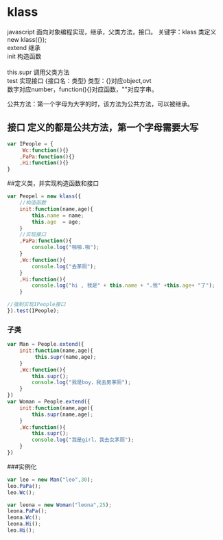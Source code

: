 # klass
javascript 面向对象编程实现，继承，父类方法，接口。
关键字：klass      类定义  new klass({});<br />
        extend     继承    <br />
		init       构造函数<br /><br />
        this.supr  调用父类方法<br />
        test       实现接口 {接口名：类型} 类型：{}对应object,ovt <br />数字对应number，function(){}对应函数，""对应字串。<br />

公共方法：第一个字母为大字的时，该方法为公共方法，可以被继承。

## 接口 定义的都是公共方法，第一个字母需要大写
``` js
var IPeople = {
	 Wc:function(){}
	,PaPa:function(){}
	,Hi:function(){}
}
```

##定义类，并实现构造函数和接口

``` js
var Peopel = new klass({
	//构造函数
	init:function(name,age){
		this.name = name;
		this.age  = age;
	}
	//实现接口
	,PaPa:function(){
		console.log("啪啪.啪");
	}
	,Wc:function(){
		console.log("去茅厕");
	}
	,Hi:function(){
		console.log("hi , 我是" + this.name + ".我" +this.age+ "了");
	}

//强制实现IPeople接口
}).test(IPeople);
```

### 子类
``` js
var Man = People.extend({
	init:function(name,age){
		 this.supr(name,age);
	}
	,Wc:function(){
		this.supr();
		console.log("我是boy，我去男茅厕");
	}
})
var Woman = People.extend({
	init:function(name,age){
		this.supr(name,age);
	}
	,Wc:function(){
		this.supr();
		console.log("我是girl，我去女茅厕");
	}
})
```

###实例化
``` js
var leo = new Man("leo",30);
leo.PaPa();
leo.Wc();

var leona = new Woman("leona",25);
leona.PaPa();
leona.Wc();
leona.Hi();
leo.Hi();
```
